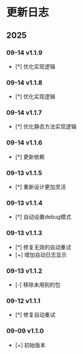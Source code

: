 # 更新日志

## 2025

### 09-14 v1.1.9

- [*] 优化实现逻辑

### 09-14 v1.1.8

- [*] 优化实现逻辑

### 09-14 v1.1.7

- [*] 优化静态方法实现逻辑

### 09-14 v1.1.6

- [*] 更新依赖

### 09-13 v1.1.5

- [*] 重新设计更加灵活

### 09-13 v1.1.4

- [*] 自动设置debug模式

### 09-13 v1.1.3

- [*] 修复无效的自动重试
- [+] 增加自动日志显示

### 09-13 v1.1.2

- [-] 移除未用到的包

### 09-12 v1.1.1

- [*] 修复自动重试

### 09-09 v1.1.0

- [+] 初始版本
